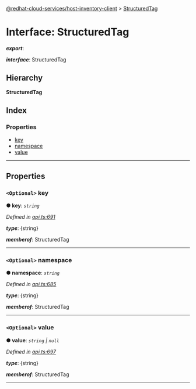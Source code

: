 [@redhat-cloud-services/host-inventory-client](../README.md) > [StructuredTag](../interfaces/structuredtag.md)

# Interface: StructuredTag

*__export__*: 

*__interface__*: StructuredTag

## Hierarchy

**StructuredTag**

## Index

### Properties

* [key](structuredtag.md#key)
* [namespace](structuredtag.md#namespace)
* [value](structuredtag.md#value)

---

## Properties

<a id="key"></a>

### `<Optional>` key

**● key**: *`string`*

*Defined in [api.ts:691](https://github.com/RedHatInsights/javascript-clients/blob/master/packages/host-inventory/api.ts#L691)*

*__type__*: {string}

*__memberof__*: StructuredTag

___
<a id="namespace"></a>

### `<Optional>` namespace

**● namespace**: *`string`*

*Defined in [api.ts:685](https://github.com/RedHatInsights/javascript-clients/blob/master/packages/host-inventory/api.ts#L685)*

*__type__*: {string}

*__memberof__*: StructuredTag

___
<a id="value"></a>

### `<Optional>` value

**● value**: *`string` \| `null`*

*Defined in [api.ts:697](https://github.com/RedHatInsights/javascript-clients/blob/master/packages/host-inventory/api.ts#L697)*

*__type__*: {string}

*__memberof__*: StructuredTag

___

